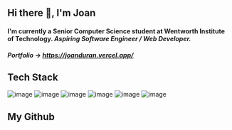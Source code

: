 ## Hi there 👋, I'm Joan 

#### I'm currently a Senior Computer Science student at Wentworth Institute of Technology. ***Aspiring Software Engineer / Web Developer.***

##### Portfolio -> https://joanduran.vercel.app/

## Tech Stack 
![image](https://img.shields.io/badge/Astro-0C1222?style=for-the-badge&logo=astro&logoColor=FDFDFE)
![image](https://img.shields.io/badge/Astro-0C1222?style=for-the-badge&logo=astro&logoColor=FDFDFE)
![image](https://img.shields.io/badge/Astro-0C1222?style=for-the-badge&logo=astro&logoColor=FDFDFE)
![image](https://img.shields.io/badge/Astro-0C1222?style=for-the-badge&logo=astro&logoColor=FDFDFE)
![image](https://img.shields.io/badge/Astro-0C1222?style=for-the-badge&logo=astro&logoColor=FDFDFE)
![image](https://img.shields.io/badge/Astro-0C1222?style=for-the-badge&logo=astro&logoColor=FDFDFE)

## My Github
<!--
**JoanDuran12/JoanDuran12** is a ✨ _special_ ✨ repository because its `README.md` (this file) appears on your GitHub profile.

Here are some ideas to get you started:

- 🔭 I’m currently working on ...
- 🌱 I’m currently learning ...
- 👯 I’m looking to collaborate on ...
- 🤔 I’m looking for help with ...
- 💬 Ask me about ...
- 📫 How to reach me: ...
- 😄 Pronouns: ...
- ⚡ Fun fact: ...
-->  
